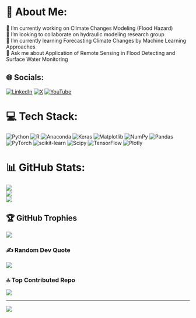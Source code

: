 # 💫 About Me:
🔭 I’m currently working on Climate Changes Modeling (Flood Hazard)<br>👯 I’m looking to collaborate on hydraulic modeling research group<br>🌱 I’m currently learning Forecasting Climate Changes by Machine Learning Approaches<br>💬 Ask me about Application of Remote Sensing in Flood Detecting and Surface Water Monitoring<br>


## 🌐 Socials:
[![LinkedIn](https://img.shields.io/badge/LinkedIn-%230077B5.svg?logo=linkedin&logoColor=white)](https://linkedin.com/in/http://www.linkedin.com/in/mostafa-saghafi) [![X](https://img.shields.io/badge/X-black.svg?logo=X&logoColor=white)](https://x.com/@Mostafasaghafi1) [![YouTube](https://img.shields.io/badge/YouTube-%23FF0000.svg?logo=YouTube&logoColor=white)](https://youtube.com/@https://youtube.com/@earthremotesensing?si=CBD-gXZVMCQR_cJH) 

# 💻 Tech Stack:
![Python](https://img.shields.io/badge/python-3670A0?style=for-the-badge&logo=python&logoColor=ffdd54) ![R](https://img.shields.io/badge/r-%23276DC3.svg?style=for-the-badge&logo=r&logoColor=white) ![Anaconda](https://img.shields.io/badge/Anaconda-%2344A833.svg?style=for-the-badge&logo=anaconda&logoColor=white) ![Keras](https://img.shields.io/badge/Keras-%23D00000.svg?style=for-the-badge&logo=Keras&logoColor=white) ![Matplotlib](https://img.shields.io/badge/Matplotlib-%23ffffff.svg?style=for-the-badge&logo=Matplotlib&logoColor=black) ![NumPy](https://img.shields.io/badge/numpy-%23013243.svg?style=for-the-badge&logo=numpy&logoColor=white) ![Pandas](https://img.shields.io/badge/pandas-%23150458.svg?style=for-the-badge&logo=pandas&logoColor=white) ![PyTorch](https://img.shields.io/badge/PyTorch-%23EE4C2C.svg?style=for-the-badge&logo=PyTorch&logoColor=white) ![scikit-learn](https://img.shields.io/badge/scikit--learn-%23F7931E.svg?style=for-the-badge&logo=scikit-learn&logoColor=white) ![Scipy](https://img.shields.io/badge/SciPy-%230C55A5.svg?style=for-the-badge&logo=scipy&logoColor=%white) ![TensorFlow](https://img.shields.io/badge/TensorFlow-%23FF6F00.svg?style=for-the-badge&logo=TensorFlow&logoColor=white) ![Plotly](https://img.shields.io/badge/Plotly-%233F4F75.svg?style=for-the-badge&logo=plotly&logoColor=white) 

# 📊 GitHub Stats:
![](https://github-readme-stats.vercel.app/api?username=MostafaSaghafi&theme=dark&hide_border=false&include_all_commits=true&count_private=true)<br/>
![](https://github-readme-streak-stats.herokuapp.com/?user=MostafaSaghafi&theme=dark&hide_border=false)<br/>
![](https://github-readme-stats.vercel.app/api/top-langs/?username=MostafaSaghafi&theme=dark&hide_border=false&include_all_commits=true&count_private=true&layout=compact)

## 🏆 GitHub Trophies
![](https://github-profile-trophy.vercel.app/?username=MostafaSaghafi&theme=gruvbox&no-frame=false&no-bg=false&margin-w=4)

### ✍️ Random Dev Quote
![](https://quotes-github-readme.vercel.app/api?type=vetical&theme=gruvbox)

### 🔝 Top Contributed Repo
![](https://github-contributor-stats.vercel.app/api?username=MostafaSaghafi&limit=5&theme=tokyonight&combine_all_yearly_contributions=true)

---
[![](https://visitcount.itsvg.in/api?id=MostafaSaghafi&icon=2&color=13)](https://visitcount.itsvg.in)

<!-- Proudly created with GPRM ( https://gprm.itsvg.in ) -->

